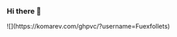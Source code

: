 ### Hi there 👋

<!--
**FuexFollets/FuexFollets** is a ✨ _special_ ✨ repository because its `README.md` (this file) appears on your GitHub profile.
- 👯 I’m looking to collaborate on ...
- 💬 Ask me about ...
- 🤔 I’m looking for help with ...

- 📫 How to reach me: ...
- 😄 Pronouns: ...
- ⚡ Fun fact: ...
-->

<html>

</html>
![](https://komarev.com/ghpvc/?username=Fuexfollets)
